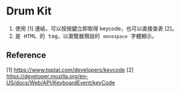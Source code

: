 # Drum Kit

1. 使用 [1] 連結，可以按按鍵立即取得 keycode，也可以直接查表 [2]。
2. <kbd> 是 HTML 的 tag，以瀏覽器預設的 `monospace` 字體顯示。





## Reference
[1] https://www.toptal.com/developers/keycode
[2] https://developer.mozilla.org/en-US/docs/Web/API/KeyboardEvent/keyCode